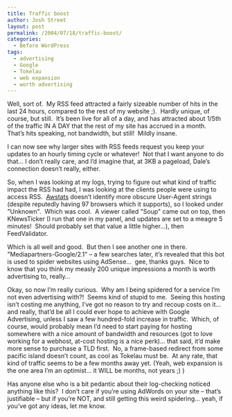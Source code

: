 ```yaml
---
title: Traffic boost
author: Josh Street
layout: post
permalink: /2004/07/18/traffic-boost/
categories:
  - Before WordPress
tags:
  - advertising
  - Google
  - Tokelau
  - web expansion
  - worth advertising
---
```

Well, sort of.&nbsp; My RSS feed attracted a fairly sizeable number of hits in the last 24 hours, compared to the rest of my website ;).&nbsp; Hardly unique, of course, but still.&nbsp; It&#8217;s been live for all of a day, and has attracted about 1/5th of the traffic IN A DAY that the rest of my site has accrued in a month.&nbsp; That&#8217;s hits speaking, not bandwidth, but still!&nbsp; Mildly insane.

I can now see why larger sites with RSS feeds request you keep your updates to an hourly timing cycle or whatever!&nbsp; Not that I want anyone to do that&#8230; I don&#8217;t really care, and I&#8217;d imagine that, at 3KB a pageload, Dale&#8217;s connection doesn&#8217;t really, either.

So, when I was looking at my logs, trying to figure out what kind of traffic impact the RSS had had, I was looking at the clients people were using to access RSS.&nbsp; [Awstats][1] doesn&#8217;t identify more obscure User-Agent strings (despite reputedly having 97 browsers which it supports), so I looked under "Unknown".&nbsp; Which was cool.&nbsp; A viewer called "Soup" came out on top, then KNewsTicker (I run that one in my panel, and updates are set to a meagre 5 minutes!&nbsp; Should probably set that value a little higher&#8230;), then FeedValidator.

Which is all well and good.&nbsp; But then I see another one in there.&nbsp; "Mediapartners-Google/2.1" &#8211; a few searches later, it&#8217;s revealed that this bot is used to spider websites using AdSense&#8230;&nbsp; gee, thanks guys.&nbsp; Nice to know that you think my measly 200 unique impressions a month is worth advertising to, really&#8230;

Okay, so now I&#8217;m really curious.&nbsp; Why am I being spidered for a service I&#8217;m not even advertising with?!&nbsp; Seems kind of stupid to me.&nbsp; Seeing this hosting isn&#8217;t costing me anything, I&#8217;ve got no reason to try and recoup costs on it&#8230; and really, that&#8217;d be all I could ever hope to achieve with Google Advertising, unless I saw a few hundred-fold increase in traffic.&nbsp; Which, of course, would probably mean I&#8217;d need to start paying for hosting somewhere with a nice amount of bandwidth and resources (got to love working for a webhost, at-cost hosting is a nice perk)&#8230; that said, it&#8217;d make more sense to purchase a TLD first.&nbsp; No, a frame-based redirect from some pacific island doesn&#8217;t count, as cool as Tokelau must be.&nbsp; At any rate, that kind of traffic seems to be a few months away yet. (Yeah, web expansion is the one area I&#8217;m an optimist&#8230; it WILL be months, not years ;) )

Has anyone else who is a bit pedantic about their log-checking noticed anything like this?&nbsp; I don&#8217;t care if you&#8217;re using AdWords on your site &#8211; that&#8217;s justifiable &#8211; but if you&#8217;re NOT, and still getting this weird spidering&#8230; yeah, if you&#8217;ve got any ideas, let me know.

 [1]: http://awstats.sourceforge.net/